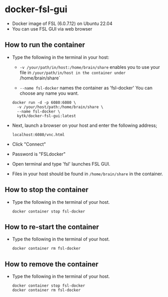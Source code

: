 # docker-fsl-gui

- Docker image of FSL (6.0.7.12) on Ubuntu 22.04
- You can use FSL GUI via web browser

## How to run the container

- Type the following in the terminal in your host:

    - `-v /your/path/in/host:/home/brain/share` enables you to use your file in `/your/path/in/host in the container under `/home/brain/share`

    - `--name fsl-docker` names the container as 'fsl-docker' You can choose any name you want.

    ```
    docker run -d -p 6080:6080 \
      -v /your/host/path:/home/brain/share \
      --name fsl-docker \
      kytk/docker-fsl-gui:latest
    ```

- Next, launch a browser on your host and enter the following address;

    ```
    localhost:6080/vnc.html
    ```

- Click "Connect"
 
- Password is "FSLdocker"

- Open terminal and type 'fsl' launches FSL GUI.

- Files in your host should be found in `/home/brain/share` in the container.

## How to stop the container

- Type the following in the terminal of your host.

    ```
    docker container stop fsl-docker
    ```

## How to re-start the container

- Type the following in the terminal of your host.

    ```
    docker container rm fsl-docker
    ```

## How to remove the container

- Type the following in the terminal of your host.

    ```
    docker container stop fsl-docker
    docker container rm fsl-docker
    ```

